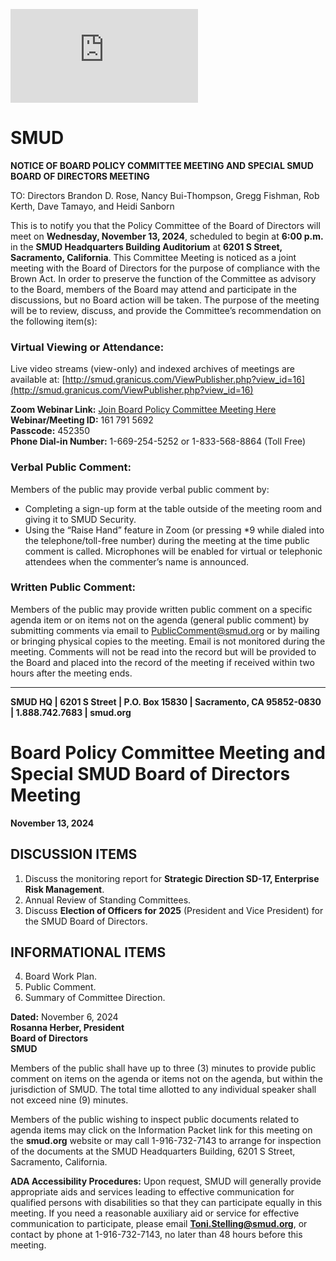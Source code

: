 <!-- Page 1 -->
![SMUD Notice](https://smud.granicus.com/ViewPublisher.php?view_id=16)

# SMUD

**NOTICE OF BOARD POLICY COMMITTEE MEETING AND SPECIAL SMUD BOARD OF DIRECTORS MEETING**

TO: Directors Brandon D. Rose, Nancy Bui-Thompson, Gregg Fishman, Rob Kerth, Dave Tamayo, and Heidi Sanborn

This is to notify you that the Policy Committee of the Board of Directors will meet on **Wednesday, November 13, 2024**, scheduled to begin at **6:00 p.m.** in the **SMUD Headquarters Building Auditorium** at **6201 S Street, Sacramento, California**. This Committee Meeting is noticed as a joint meeting with the Board of Directors for the purpose of compliance with the Brown Act. In order to preserve the function of the Committee as advisory to the Board, members of the Board may attend and participate in the discussions, but no Board action will be taken. The purpose of the meeting will be to review, discuss, and provide the Committee’s recommendation on the following item(s):

### Virtual Viewing or Attendance:
Live video streams (view-only) and indexed archives of meetings are available at: [http://smud.granicus.com/ViewPublisher.php?view_id=16](http://smud.granicus.com/ViewPublisher.php?view_id=16)

**Zoom Webinar Link:** [Join Board Policy Committee Meeting Here](https://smud.granicus.com/ViewPublisher.php?view_id=16)  
**Webinar/Meeting ID:** 161 791 5692  
**Passcode:** 452350  
**Phone Dial-in Number:** 1-669-254-5252 or 1-833-568-8864 (Toll Free)

### Verbal Public Comment:
Members of the public may provide verbal public comment by:
- Completing a sign-up form at the table outside of the meeting room and giving it to SMUD Security.
- Using the “Raise Hand” feature in Zoom (or pressing *9 while dialed into the telephone/toll-free number) during the meeting at the time public comment is called. Microphones will be enabled for virtual or telephonic attendees when the commenter’s name is announced.

### Written Public Comment:
Members of the public may provide written public comment on a specific agenda item or on items not on the agenda (general public comment) by submitting comments via email to [PublicComment@smud.org](mailto:PublicComment@smud.org) or by mailing or bringing physical copies to the meeting. Email is not monitored during the meeting. Comments will not be read into the record but will be provided to the Board and placed into the record of the meeting if received within two hours after the meeting ends.

---

**SMUD HQ | 6201 S Street | P.O. Box 15830 | Sacramento, CA 95852-0830 | 1.888.742.7683 | smud.org**
<!-- Page 2 -->
# Board Policy Committee Meeting and Special SMUD Board of Directors Meeting
**November 13, 2024**

## DISCUSSION ITEMS
1. Discuss the monitoring report for **Strategic Direction SD-17, Enterprise Risk Management**.
2. Annual Review of Standing Committees.
3. Discuss **Election of Officers for 2025** (President and Vice President) for the SMUD Board of Directors.

## INFORMATIONAL ITEMS
4. Board Work Plan.
5. Public Comment.
6. Summary of Committee Direction.

**Dated:** November 6, 2024  
**Rosanna Herber, President**  
**Board of Directors**  
**SMUD**

Members of the public shall have up to three (3) minutes to provide public comment on items on the agenda or items not on the agenda, but within the jurisdiction of SMUD. The total time allotted to any individual speaker shall not exceed nine (9) minutes.

Members of the public wishing to inspect public documents related to agenda items may click on the Information Packet link for this meeting on the **smud.org** website or may call 1-916-732-7143 to arrange for inspection of the documents at the SMUD Headquarters Building, 6201 S Street, Sacramento, California.

**ADA Accessibility Procedures:** Upon request, SMUD will generally provide appropriate aids and services leading to effective communication for qualified persons with disabilities so that they can participate equally in this meeting. If you need a reasonable auxiliary aid or service for effective communication to participate, please email **Toni.Stelling@smud.org**, or contact by phone at 1-916-732-7143, no later than 48 hours before this meeting.
